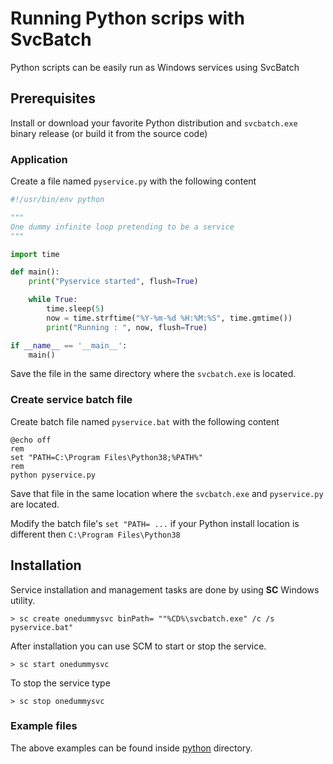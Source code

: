 # Running Python scrips with SvcBatch

Python scripts can be easily run as Windows
services using SvcBatch


## Prerequisites

Install or download your favorite Python distribution
and `svcbatch.exe` binary release (or build it from the source code)

### Application

Create a file named `pyservice.py` with the following content

```python
#!/usr/bin/env python

"""
One dummy infinite loop pretending to be a service
"""

import time

def main():
    print("Pyservice started", flush=True)

    while True:
        time.sleep(5)
        now = time.strftime("%Y-%m-%d %H:%M:%S", time.gmtime())
        print("Running : ", now, flush=True)

if __name__ == '__main__':
    main()

```

Save the file in the same directory where
the `svcbatch.exe` is located.


### Create service batch file

Create batch file named `pyservice.bat`
with the following content

```batchfile
@echo off
rem
set "PATH=C:\Program Files\Python38;%PATH%"
rem
python pyservice.py

```

Save that file in the same location where the
`svcbatch.exe` and `pyservice.py` are located.

Modify the batch file's `set "PATH= ...` if your Python
install location is different then `C:\Program Files\Python38`

## Installation

Service installation and management tasks are done
by using **SC** Windows utility.


```no-highlight
> sc create onedummysvc binPath= ""%CD%\svcbatch.exe" /c /s pyservice.bat"

```

After installation you can use SCM to start or stop the service.

```no-highlight
> sc start onedummysvc

```

To stop the service type

```no-highlight
> sc stop onedummysvc

```

### Example files

The above examples can be found inside
[python](python/) directory.

